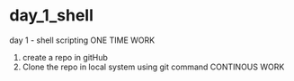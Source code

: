 # day_1_shell
day 1 - shell scripting
ONE TIME WORK 
1) create a repo in gitHub 
2) Clone the repo in local system using git command 
CONTINOUS WORK  